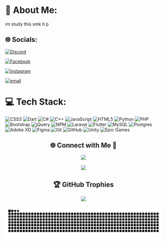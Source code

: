 # 💫 About Me:
im study this smk ti p


## 🌐 Socials:
[![Discord](https://img.shields.io/badge/Discord-%237289DA.svg?logo=discord&logoColor=white)](https://discord.gg/moyo) 

[![Facebook](https://img.shields.io/badge/Facebook-%231877F2.svg?logo=Facebook&logoColor=white)](https://facebook.com/FirmansyahGood) 

[![Instagram](https://img.shields.io/badge/Instagram-%23E4405F.svg?logo=Instagram&logoColor=white)](https://instagram.com/goodfirmansyah) 

[![email](https://img.shields.io/badge/Email-D14836?logo=gmail&logoColor=white)](mailto:firmoyo67@gmail.com) 

# 💻 Tech Stack:
![CSS3](https://img.shields.io/badge/css3-%231572B6.svg?style=for-the-badge&logo=css3&logoColor=white) ![Dart](https://img.shields.io/badge/dart-%230175C2.svg?style=for-the-badge&logo=dart&logoColor=white) ![C#](https://img.shields.io/badge/c%23-%23239120.svg?style=for-the-badge&logo=csharp&logoColor=white) ![C++](https://img.shields.io/badge/c++-%2300599C.svg?style=for-the-badge&logo=c%2B%2B&logoColor=white) ![JavaScript](https://img.shields.io/badge/javascript-%23323330.svg?style=for-the-badge&logo=javascript&logoColor=%23F7DF1E) ![HTML5](https://img.shields.io/badge/html5-%23E34F26.svg?style=for-the-badge&logo=html5&logoColor=white) ![Python](https://img.shields.io/badge/python-3670A0?style=for-the-badge&logo=python&logoColor=ffdd54) ![PHP](https://img.shields.io/badge/php-%23777BB4.svg?style=for-the-badge&logo=php&logoColor=white) ![Bootstrap](https://img.shields.io/badge/bootstrap-%238511FA.svg?style=for-the-badge&logo=bootstrap&logoColor=white) ![jQuery](https://img.shields.io/badge/jquery-%230769AD.svg?style=for-the-badge&logo=jquery&logoColor=white) ![NPM](https://img.shields.io/badge/NPM-%23CB3837.svg?style=for-the-badge&logo=npm&logoColor=white) ![Laravel](https://img.shields.io/badge/laravel-%23FF2D20.svg?style=for-the-badge&logo=laravel&logoColor=white) ![Flutter](https://img.shields.io/badge/Flutter-%2302569B.svg?style=for-the-badge&logo=Flutter&logoColor=white) ![MySQL](https://img.shields.io/badge/mysql-4479A1.svg?style=for-the-badge&logo=mysql&logoColor=white) ![Postgres](https://img.shields.io/badge/postgres-%23316192.svg?style=for-the-badge&logo=postgresql&logoColor=white) ![Adobe XD](https://img.shields.io/badge/Adobe%20XD-470137?style=for-the-badge&logo=Adobe%20XD&logoColor=#FF61F6) ![Figma](https://img.shields.io/badge/figma-%23F24E1E.svg?style=for-the-badge&logo=figma&logoColor=white) ![Git](https://img.shields.io/badge/git-%23F05033.svg?style=for-the-badge&logo=git&logoColor=white) ![GitHub](https://img.shields.io/badge/github-%23121011.svg?style=for-the-badge&logo=github&logoColor=white) ![Unity](https://img.shields.io/badge/unity-%23000000.svg?style=for-the-badge&logo=unity&logoColor=white) ![Epic Games](https://img.shields.io/badge/epicgames-%23313131.svg?style=for-the-badge&logo=epicgames&logoColor=white)

<div align="center">
  
## 🌐 Connect with Me 🍬
![](https://nirzak-streak-stats.vercel.app/?user=Firmansyah441&theme=dark&hide_border=false)<br/>

![](https://github-readme-stats.vercel.app/api/top-langs/?username=Firmansyah441&theme=dark&hide_border=false&include_all_commits=true&count_private=true&layout=compact)
  
</div>

<div align="center">
  
## 🏆 GitHub Trophies
![](https://github-profile-trophy.vercel.app/?username=Firmansyah441&theme=radical&no-frame=true&no-bg=true&margin-w=4)

</div>

<!-- Snake Animation -->
<div align="center">
    
  ![snake gif](https://github.com/TechnologyHell/TechnologyHell/blob/output/github-snake-dark.svg)
  
</div>
